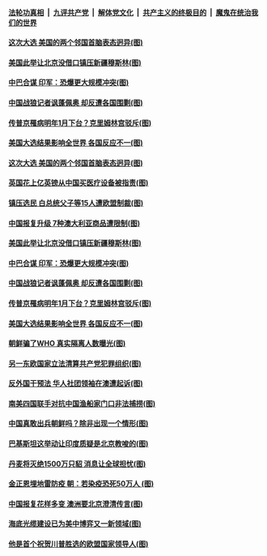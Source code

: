 

####  [法轮功真相](../../../../basic/blob/master/README.md?t=11090002) &nbsp;|&nbsp; [九评共产党](../../../../9ping.md/blob/master/README.md?t=11090002) &nbsp;|&nbsp; [解体党文化](../../../../jtdwh.md/blob/master/README.md?t=11090002)  &nbsp;|&nbsp; [共产主义的终极目的](../../../../gczydzjmd.md/blob/master/README.md?t=11090002) &nbsp;|&nbsp; [魔鬼在统治我们的世界](../../../../mgztzwmdsj.md/blob/master/README.md?t=11090002) 

#### [这次大选 美国的两个邻国首脑表态迥异(图)](../pages/p9/951869.md?t=11090002) 

#### [美国此举让北京没借口镇压新疆穆斯林(图)](../pages/p9/951766.md?t=11090002) 

#### [中巴合谋 印军：恐爆更大规模冲突(图)](../pages/p9/951769.md?t=11090002) 

#### [中国战狼记者讽蓬佩奥 却反遭各国围剿(图)](../pages/p9/951755.md?t=11090002) 

#### [传普京罹病明年1月下台？克里姆林宫驳斥(图)](../pages/p9/951675.md?t=11090002) 

#### [美国大选结果影响全世界 各国反应不一(图)](../pages/p9/951726.md?t=11090002) 

#### [这次大选 美国的两个邻国首脑表态迥异(图)](../pages/p9/951869.md?t=11090002) 

#### [英国花上亿英镑从中国买医疗设备被指责(图)](../pages/p9/951837.md?t=11090002) 

#### [镇压选民 白总统父子等15人遭欧盟制裁(图)](../pages/p9/951832.md?t=11090002) 

#### [中国报复升级 7种澳大利亚商品遭限制(图)](../pages/p9/951830.md?t=11090002) 

#### [美国此举让北京没借口镇压新疆穆斯林(图)](../pages/p9/951766.md?t=11090002) 

#### [中巴合谋 印军：恐爆更大规模冲突(图)](../pages/p9/951769.md?t=11090002) 

#### [中国战狼记者讽蓬佩奥 却反遭各国围剿(图)](../pages/p9/951755.md?t=11090002) 

#### [传普京罹病明年1月下台？克里姆林宫驳斥(图)](../pages/p9/951675.md?t=11090002) 

#### [美国大选结果影响全世界 各国反应不一(图)](../pages/p9/951726.md?t=11090002) 

#### [朝鲜骗了WHO 真实隔离人数曝光(图)](../pages/p9/951685.md?t=11090002) 

#### [另一东欧国家立法清算共产党犯罪组织(图)](../pages/p9/951719.md?t=11090002) 

#### [反外国干预法 华人社团领袖在澳遭起诉(图)](../pages/p9/951557.md?t=11090002) 

#### [南美四国联手对抗中国渔船家门口非法捕捞(图)](../pages/p9/951628.md?t=11090002) 

#### [中国真敢出兵朝鲜吗？除非出现一个情形(图)](../pages/p9/951624.md?t=11090002) 

#### [巴基斯坦这举动让印度质疑是北京教唆的(图)](../pages/p9/951547.md?t=11090002) 

#### [丹麦将灭绝1500万只貂 消息让全球担忧(图)](../pages/p9/951553.md?t=11090002) 

#### [金正恩埋地雷防疫 朝：若染疫恐死50万人 (图)](../pages/p9/951439.md?t=11090002) 

#### [中国报复花样多变 澳洲要北京澄清传言(图)](../pages/p9/951501.md?t=11090002) 

#### [海底光缆建设已为美中博弈又一新领域(图)](../pages/p9/951499.md?t=11090002) 

#### [他是首个祝贺川普胜选的欧盟国家领导人(图)](../pages/p9/951496.md?t=11090002) 

